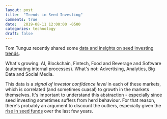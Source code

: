 ```yaml
---
layout: post
title:  "Trends in Seed Investing"
comments: true
date:   2019-08-11 12:00:00 -0500
categories: technology
draft: false
---
```


Tom Tunguz recently shared some [data and insights on seed investing trends](https://tomtunguz.com/which-categories-of-seed-startups-are-thriving-which-aren-t/). 

What's growing: AI, Blockchain, Fintech, Food and Beverage and Software (automating internal processes). 
What's not: Advertising, Analytics, Big Data and Social Media.

This data is a _signal of investor confidence level_ in each of these markets, which is correlated (and sometimes cuasal) to growth in the markets themselves. It's important to understand this abstraction - especially since seed investing sometimes suffers from herd behaviour. For that reason, there's probably an argument to discount the outliers, especially given the [rise in seed funds](https://techcrunch.com/2019/03/16/decade-in-review-trends-in-seed-and-early-stage-funding/) over the last few years.